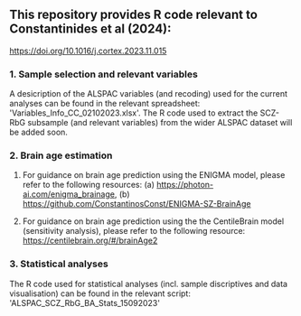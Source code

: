 ## This repository provides R code relevant to Constantinides et al (2024): 
https://doi.org/10.1016/j.cortex.2023.11.015

### 1. Sample selection and relevant variables
A desicription of the ALSPAC variables (and recoding) used for the current analyses can be found in the relevant spreadsheet: 'Variables_Info_CC_02102023.xlsx'. The R code used to extract the SCZ-RbG subsample (and relevant variables) from the wider ALSPAC dataset will be added soon. 

### 2. Brain age estimation
1. For guidance on brain age prediction using the ENIGMA model, please refer to the following resources: (a) https://photon-ai.com/enigma_brainage, (b) https://github.com/ConstantinosConst/ENIGMA-SZ-BrainAge

2. For guidance on brain age prediction using the the CentileBrain model (sensitivity analysis), please refer to the following resource:
https://centilebrain.org/#/brainAge2

### 3. Statistical analyses
The R code used for statistical analyses (incl. sample discriptives and data visualisation) can be found in the relevant script: 'ALSPAC_SCZ_RbG_BA_Stats_15092023'
